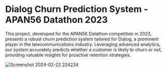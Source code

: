 # Dialog Churn Prediction System - APAN56 Datathon 2023

This project, developed for the APAN56 Datathon competition in 2023, presents a robust churn prediction system tailored for Dialog, a prominent player in the telecommunications industry. Leveraging advanced analytics, our system accurately predicts whether a customer is likely to churn or not, providing valuable insights for proactive retention strategies.

![Screenshot 2024-02-22 224224](https://github.com/HasankaRajakaruna/APAN56-Datathon/assets/111698446/bccfb240-e23e-43c3-ab16-9b7a5771387f)

